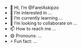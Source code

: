 - 👋 Hi, I’m @FarelAskipzo
- 👀 I’m interested in ...
- 🌱 I’m currently learning ...
- 💞️ I’m looking to collaborate on ...
- 📫 How to reach me ...
- 😄 Pronouns: ...
- ⚡ Fun fact: ...

<!---
FarelAskipzo/FarelAskipzo is a ✨ special ✨ repository because its `README.md` (this file) appears on your GitHub profile.
You can click the Preview link to take a look at your changes.
--->

